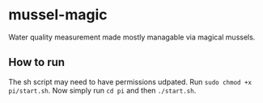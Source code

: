 # mussel-magic

Water quality measurement made mostly managable via magical mussels.

## How to run
The sh script may need to have permissions udpated. Run `sudo chmod +x pi/start.sh`. Now simply run `cd pi` and then  `./start.sh`.